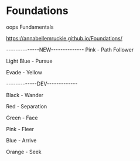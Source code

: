 # Foundations
 oops Fundamentals

https://annabellemruckle.github.io/Foundations/

--------------NEW--------------
Pink - Path Follower

Light Blue - Pursue

Evade - Yellow

-------------DEV-------------

 Black - Wander

 Red - Separation

 Green - Face

 Pink - Fleer

 Blue - Arrive

 Orange - Seek 
